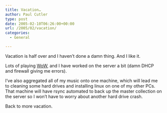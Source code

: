 ```yaml
---
title: Vacation…
author: Paul Cutler
type: post
date: 2005-02-10T06:26:00+00:00
url: /2005/02/vacation/
categories:
  - General

---
```

Vacation is half over and I haven&#8217;t done a damn thing. And I like it.

Lots of playing [WoW][1], and I have worked on the server a bit (damn DHCP and firewall giving me errors).

I&#8217;ve also aggregated all of my music onto one machine, which will lead me to cleaning some hard drives and installing linux on one of my other PCs. That machine will have rsync automated to back up the master collection on the server so I won&#8217;t have to worry about another hard drive crash.

Back to more vacation.

 [1]: http://www.worldofwarcraft.com